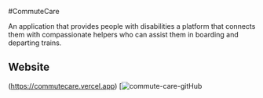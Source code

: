 #CommuteCare

An application that provides people with disabilities a platform that connects them with compassionate helpers who can assist them in boarding and departing trains.

## Website

(https://commutecare.vercel.app)
[![commute-care-gitHub](https://commutecare.vercel.app)
